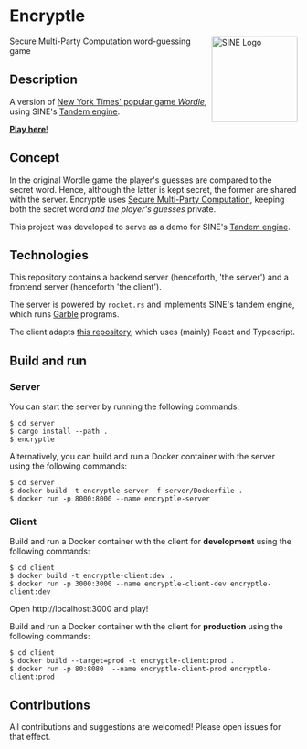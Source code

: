 # Encryptle

<img src="https://user-images.githubusercontent.com/100690574/204781884-6b368168-8af9-4495-8e59-f2639623f11c.png" alt="SINE Logo" height="150" align="right"/>

Secure Multi-Party Computation word-guessing game

## Description

A version of [New York Times' popular game _Wordle_](https://www.nytimes.com/games/wordle/index.html), using SINE's [Tandem engine](https://github.com/sine-fdn/tandem).

[__Play here__!](https://encryptle.sine.dev)

## Concept

In the original Wordle game the player's guesses are compared to the secret word.
Hence, although the latter is kept secret, the former are shared with the server.
Encryptle uses [Secure Multi-Party Computation](https://sine.foundation/library/002-smpc),
keeping both the secret word _and the player's guesses_ private.

This project was developed to serve as a demo for SINE's [Tandem engine](https://github.com/sine-fdn/tandem).

## Technologies

This repository contains a backend server (henceforth, 'the server') and a frontend server (henceforth 'the client').

The server is powered by `rocket.rs` and implements SINE's tandem engine, which runs [Garble](https://github.com/sine-fdn/garble-lang) programs.

The client adapts [this repository](https://github.com/cwackerfuss/react-wordle), which uses (mainly) React and Typescript.

## Build and run

### Server

You can start the server by running the following commands:
```
$ cd server
$ cargo install --path .
$ encryptle
```

Alternatively, you can build and run a Docker container with the server using the following commands:
```
$ cd server
$ docker build -t encryptle-server -f server/Dockerfile .
$ docker run -p 8000:8000 --name encryptle-server
```

### Client

Build and run a Docker container with the client for __development__ using the following commands:
```
$ cd client
$ docker build -t encryptle-client:dev .
$ docker run -p 3000:3000 --name encryptle-client-dev encryptle-client:dev
```
Open http://localhost:3000 and play!

Build and run a Docker container with the client for __production__ using the following commands:
```
$ cd client
$ docker build --target=prod -t encryptle-client:prod .
$ docker run -p 80:8080  --name encryptle-client-prod encryptle-client:prod
```

## Contributions

All contributions and suggestions are welcomed! Please open issues for that effect.
